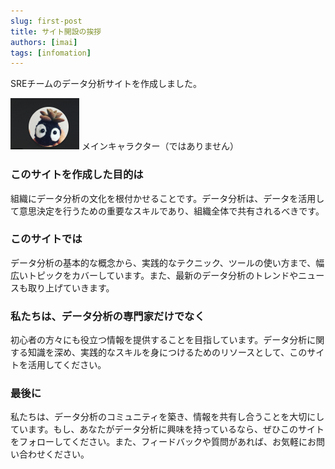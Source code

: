 ```yaml
---
slug: first-post
title: サイト開設の挨拶
authors: [imai]
tags: [infomation]
---
```


SREチームのデータ分析サイトを作成しました。

![データ分析](./dataanalytics.png)
メインキャラクター（ではありません）

### このサイトを作成した目的は

組織にデータ分析の文化を根付かせることです。データ分析は、データを活用して意思決定を行うための重要なスキルであり、組織全体で共有されるべきです。

### このサイトでは

データ分析の基本的な概念から、実践的なテクニック、ツールの使い方まで、幅広いトピックをカバーしています。また、最新のデータ分析のトレンドやニュースも取り上げていきます。

### 私たちは、データ分析の専門家だけでなく

初心者の方々にも役立つ情報を提供することを目指しています。データ分析に関する知識を深め、実践的なスキルを身につけるためのリソースとして、このサイトを活用してください。

### 最後に

私たちは、データ分析のコミュニティを築き、情報を共有し合うことを大切にしています。もし、あなたがデータ分析に興味を持っているなら、ぜひこのサイトをフォローしてください。また、フィードバックや質問があれば、お気軽にお問い合わせください。
